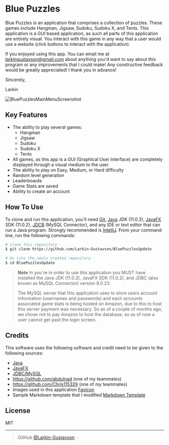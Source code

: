 # Blue Puzzles

Blue Puzzles is an application that comprises a collection of puzzles.
These games include Hangman, Jigsaw, Sudoku, Sudoku X, and Tents.
This application is a GUI based application,
as such all parts of this application are entirely visual.
You interact with this game in any way that a user would use a website
(click buttons to interact with the application).

If you enjoyed using this app.
You can email me at <larkingustavson@gmail.com>
about anything you'd want to say about this program
or any improvements that I could make!
Any constructive feedback would be greatly appreciated!
I thank you in advance!

Sincerely,

Larkin

![BluePuzzlesMainMenuScreenshot](https://user-images.githubusercontent.com/70110395/190716727-3bfc4394-9b9e-4598-a10e-1c25c763fa79.png)

## Key Features

* The ability to play several games:
    - Hangman
    - Jigsaw
    - Sudoku
    - Sudoku X
    - Tents
* All games, as this app is a GUI (Graphical User Interface) are completely displayed through a visual medium to the user.
* The ability to play on Easy, Medium, or Hard difficulty
* Random level generation
* Leaderboards
* Game Stats are saved
* Ability to create an account

## How To Use

To clone and run this application, you'll need [Git](https://git-scm.com),
[Java](https://www.oracle.com/java/technologies/javase/jdk11-archive-downloads.html) JDK (11.0.2),
[JavaFX](https://gluonhq.com/products/javafx/) SDK (11.0.2),
[JDCB](https://dev.mysql.com/downloads/connector/j/) (MySQL Connector),
and any IDE or text editor that can run a Java program. Strongly recommended
is [IntelliJ](https://www.jetbrains.com/idea/). From your command line, run the following commands:

```bash
# Clone this repository
$ git clone https://github.com/Larkin-Gustavson/BluePuzzlesUpdate

# Go into the newly created repository
$ cd BluePuzzlesUpdate
```

> **Note**
> In you're in order to use this application you MUST have installed the Java JDK (11.0.2), JavaFX SDK (11.0.2), and
> JDBC (also known as MySQL Connector) version 8.0.23.

> The MySQL server that this application uses to store users account information (usernames and passwords) and each
> accounts associated game stats is being hosted on Amazon, due to this to host this server payment was necessary. So as
> of a couple of months ago, we chose not to pay Amazon to host the database, so as of now a user cannot get past the
> login screen.

## Credits

This software uses the following software and credit need to be given to the following sources:

- [Java](https://www.oracle.com/java/technologies/javase/jdk11-archive-downloads.html)
- [JavaFX](https://gluonhq.com/products/javafx/)
- [JDBC/MySQL](https://dev.mysql.com/downloads/connector/j/)
- https://github.com/abdulnad (one of my teammates)
- https://github.com/Chris115329 (one of my teammates)
- Images used in this application [Favicon](https://www.psdgraphics.com/file/puzzle-piece.jpg)
- Sample Markdown template that I
  modified [Markdown Template](https://github.com/amitmerchant1990/electron-markdownify#readme)

## License

MIT

---

> GitHub [@Larkin-Gustavson](https://github.com/Larkin-Gustavson) &nbsp;&middot;&nbsp;
